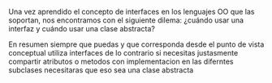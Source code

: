 Una vez aprendido el concepto de interfaces en los lenguajes OO que las soportan, 
nos encontramos con el siguiente dilema: 
¿cuándo usar una interfaz y cuándo usar una clase abstracta? 

En resumen siempre que puedas y que corresponda desde el punto de vista conceptual utiliza interfaces
de lo contrario si necesitas justasmente compartir atributos o metodos con implementacion en las diferntes subclases
necesitaras que eso sea una clase abstracta